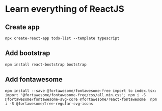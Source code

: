 # Learn everything of ReactJS

## Create app
`
    npx create-react-app todo-list --template typescript
`

## Add bootstrap
`
    npm install react-bootstrap bootstrap
`
## Add fontawesome
`
    npm install --save @fortawesome/fontawesome-free
    import to index.tsx: import '@fortawesome/fontawesome-free/css/all.min.css';
    npm i -S @fortawesome/fontawesome-svg-core @fortawesome/react-fontawesome 
    npm i -S @fortawesome/free-regular-svg-icons
`
